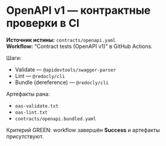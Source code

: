 # OpenAPI v1 — контрактные проверки в CI

**Источник истины:** `contracts/openapi.yaml`  
**Workflow:** “Contract tests (OpenAPI v1)” в GitHub Actions.

Шаги:
- Validate — `@apidevtools/swagger-parser`
- Lint — `@redocly/cli`
- Bundle (dereference) — `@redocly/cli`

Артефакты ранa:
- `oas-validate.txt`
- `oas-lint.txt`
- `contracts/openapi.bundled.yaml`

Критерий GREEN: workflow завершён **Success** и артефакты присутствуют.
